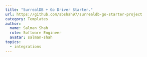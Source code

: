```yaml
---
title: "SurrealDB + Go Driver Starter."
url: https://github.com/sbshah97/surrealdb-go-starter-project
category: Templates
author:
  name: Salman Shah
  role: Software Engineer
  avatar: salman-shah
topics:
  - integrations
---
```


